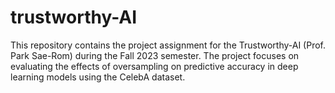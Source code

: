 # trustworthy-AI
This repository contains the project assignment for the Trustworthy-AI (Prof. Park Sae-Rom) during the Fall 2023 semester. The project focuses on evaluating the effects of oversampling on predictive accuracy in deep learning models using the CelebA dataset.
